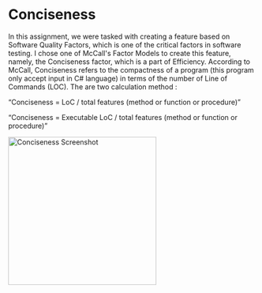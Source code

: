 # Conciseness
<p>In this assignment, we were tasked with creating a feature based on Software Quality Factors, which is one of the critical factors in software testing. I chose one of McCall's Factor Models to create this feature, namely, the Conciseness factor, which is a part of Efficiency. According to McCall, Conciseness refers to the compactness of a program (this program only accept input in C# language) in terms of the number of Line of Commands (LOC). The are two calculation method :
<p><q>Conciseness = LoC / total features (method or function or procedure)</q></p>
<p><q>Conciseness = Executable LoC / total features (method or function or procedure)</q></p>
 <img src="https://github.com/seoeka/uas-pkpl-conciseness/assets/87307944/649e3d5c-0724-4585-b552-ce145c900b23" width="300" alt="Conciseness Screenshot">
